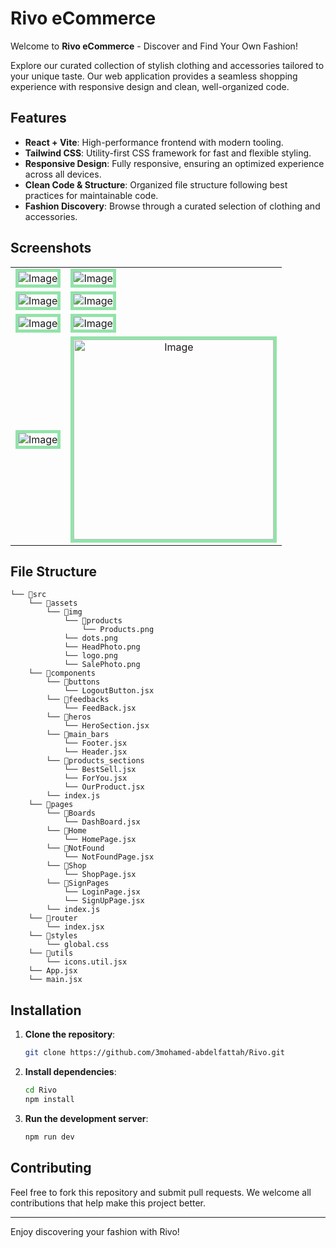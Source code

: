 # Rivo eCommerce

Welcome to **Rivo eCommerce** - Discover and Find Your Own Fashion! 

Explore our curated collection of stylish clothing and accessories tailored to your unique taste. Our web application provides a seamless shopping experience with responsive design and clean, well-organized code.

## Features

- **React + Vite**: High-performance frontend with modern tooling.
- **Tailwind CSS**: Utility-first CSS framework for fast and flexible styling.
- **Responsive Design**: Fully responsive, ensuring an optimized experience across all devices.
- **Clean Code & Structure**: Organized file structure following best practices for maintainable code.
- **Fashion Discovery**: Browse through a curated selection of clothing and accessories.

## Screenshots

 <table align="center">
  <tr>
    <td><img src="https://github.com/user-attachments/assets/b7eb8e43-4f20-40b0-ac46-16d031077ca6" alt="Image"  style="border: 5px solid #92E3A9;"/></td>
    <td><img src="https://github.com/user-attachments/assets/b5c73534-4780-4063-bd46-f6f2b3c44c9a" alt="Image"  style="border: 5px solid #92E3A9;"/></td>
  </tr>
  <tr>
    <td><img src="https://github.com/user-attachments/assets/5b287ff9-f733-45d1-ab8b-c6bd6500076c" alt="Image"  style="border: 5px solid #92E3A9;"/></td>
    <td><img src="https://github.com/user-attachments/assets/426b5eef-7f9b-4091-85cc-ae59897d2568" alt="Image"  style="border: 5px solid #92E3A9;"/></td>
  </tr>
  <tr>
    <td><img src="https://github.com/user-attachments/assets/fc0f5243-0172-4708-924a-c15a33fd75ed" alt="Image"  style="border: 5px solid #92E3A9;"/></td>
    <td><img src="https://github.com/user-attachments/assets/a3b0285d-4835-4085-88ce-6c16f5bba5e4" alt="Image"  style="border: 5px solid #92E3A9;"/></td>
  </tr>
  <tr align='center'>
    <td><img src="https://github.com/user-attachments/assets/ca49abdc-032f-4d78-8de6-515e611f7b91" alt="Image"  style="border: 5px solid #92E3A9;"/></td>
    <td><img width='320px' src="https://github.com/user-attachments/assets/fbe7aea2-e492-4f1d-a80a-d095eb652dd2" alt="Image"  style="border: 5px solid #92E3A9;"/></td>
  </tr>
</table>


## File Structure

```
└── 📁src
    └── 📁assets
        └── 📁img
            └── 📁products
                └── Products.png
            └── dots.png
            └── HeadPhoto.png
            └── logo.png
            └── SalePhoto.png
    └── 📁components
        └── 📁buttons
            └── LogoutButton.jsx
        └── 📁feedbacks
            └── FeedBack.jsx
        └── 📁heros
            └── HeroSection.jsx
        └── 📁main_bars
            └── Footer.jsx
            └── Header.jsx
        └── 📁products_sections
            └── BestSell.jsx
            └── ForYou.jsx
            └── OurProduct.jsx
        └── index.js
    └── 📁pages
        └── 📁Boards
            └── DashBoard.jsx
        └── 📁Home
            └── HomePage.jsx
        └── 📁NotFound
            └── NotFoundPage.jsx
        └── 📁Shop
            └── ShopPage.jsx
        └── 📁SignPages
            └── LoginPage.jsx
            └── SignUpPage.jsx
        └── index.js
    └── 📁router
        └── index.jsx
    └── 📁styles
        └── global.css
    └── 📁utils
        └── icons.util.jsx
    └── App.jsx
    └── main.jsx
```

## Installation

1. **Clone the repository**:
   ```bash
   git clone https://github.com/3mohamed-abdelfattah/Rivo.git
   ```
2. **Install dependencies**:
   ```bash
   cd Rivo
   npm install
   ```
3. **Run the development server**:
   ```bash
   npm run dev
   ```

## Contributing

Feel free to fork this repository and submit pull requests. We welcome all contributions that help make this project better.

---

Enjoy discovering your fashion with Rivo!

